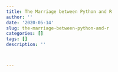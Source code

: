 ```yaml
---
title: The Marriage between Python and R
author: ''
date: '2020-05-14'
slug: the-marriage-between-python-and-r
categories: []
tags: []
description: ''



---
```


